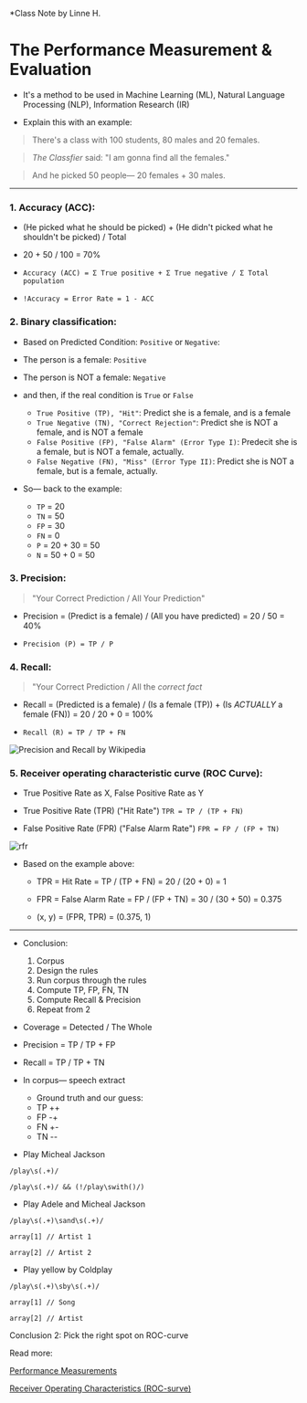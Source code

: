 *Class Note by Linne H.

# The Performance Measurement & Evaluation

- It's a method to be used in Machine Learning (ML), Natural Language Processing (NLP), Information Research (IR)

- Explain this with an example:

> There's a class with 100 students, 80 males and 20 females.

> _The Classfier_ said: "I am gonna find all the females."

> And he picked 50 people— 20 females + 30 males.

---

### 1. Accuracy (ACC):

- (He picked what he should be picked) + (He didn't picked what he shouldn't be picked) / Total
- 20 + 50 / 100 = 70%

- `Accuracy (ACC) = Σ True positive + Σ True negative / Σ Total population`

- `!Accuracy = Error Rate = 1 - ACC`
 


### 2. Binary classification:

- Based on Predicted Condition: `Positive` or `Negative`:
- The person is a female: `Positive`
- The person is NOT a female: `Negative`	
- and then, if the real condition is `True` or `False`
	- `True Positive (TP), "Hit"`: Predict she is a female, and is a female
	- `True Negative (TN), "Correct Rejection"`: Predict she is NOT a female, and is NOT a female
	- `False Positive (FP), "False Alarm" (Error Type I)`: Predecit she is a female, but is NOT a female, actually.
	- `False Negative (FN), "Miss" (Error Type II)`: Predict she is NOT a female, but is a female, actually. 

- So— back to the example:
	- `TP` = 20
	- `TN` = 50
	- `FP` = 30
	- `FN` = 0
	- `P` = 20 + 30 = 50
	- `N` = 50 + 0 = 50




### 3. Precision:

> "Your Correct Prediction / All Your Prediction"

- Precision = (Predict is a female) / (All you have predicted) = 20 / 50 = 40%
	
- `Precision (P) = TP / P`


### 4. Recall: 

> "Your Correct Prediction / All the *correct fact*

- Recall = (Predicted is a female) / (Is a female (TP)) + (Is *ACTUALLY* a female (FN)) = 20 / 20 + 0 = 100%

- `Recall (R) = TP / TP + FN`


![Precision and Recall by Wikipedia](https://upload.wikimedia.org/wikipedia/commons/thumb/2/26/Precisionrecall.svg/350px-Precisionrecall.svg.png)


### 5. Receiver operating characteristic curve (ROC Curve):

- True Positive Rate as X, False Positive Rate as Y

- True Positive Rate (TPR) ("Hit Rate") `TPR = TP / (TP + FN)`

- False Positive Rate (FPR) ("False Alarm Rate") `FPR = FP / (FP + TN)`
 
![rfr](https://upload.wikimedia.org/wikipedia/commons/thumb/3/36/ROC_space-2.png/350px-ROC_space-2.png)

- Based on the example above:
	- TPR = Hit Rate = TP / (TP + FN) = 20 / (20 + 0) = 1
	- FPR = False Alarm Rate = FP / (FP + TN) = 30 / (30 + 50) = 0.375

	- (x, y) = (FPR, TPR) = (0.375, 1)


---


- Conclusion:

	1. Corpus
	2. Design the rules
	3. Run corpus through the rules
	4. Compute TP, FP, FN, TN
	5. Compute Recall & Precision
	6. Repeat from 2


- Coverage = Detected / The Whole

- Precision = TP / TP + FP

- Recall = TP / TP + TN

- In corpus— speech extract

	- Ground truth and our guess:
	 - TP ++
	 - FP -+
	 - FN +-
	 - TN --

- Play Micheal Jackson

`/play\s(.+)/`

`/play\s(.+)/ && (!/play\swith()/)`


- Play Adele and Micheal Jackson

`/play\s(.+)\sand\s(.+)/`

`array[1] // Artist 1`

`array[2] // Artist 2`

- Play yellow by Coldplay

`/play\s(.+)\sby\s(.+)/`

`array[1] // Song`

`array[2] // Artist`


Conclusion 2: Pick the right spot on ROC-curve



Read more: 

[Performance Measurements](http://fourier.eng.hmc.edu/e161/lectures/classification/node5.html)

[Receiver Operating Characteristics (ROC-surve)](https://en.wikipedia.org/wiki/Receiver_operating_characteristic)
